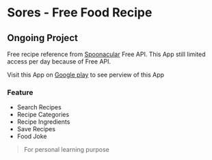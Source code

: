 # Sores - Free Food Recipe
## Ongoing Project

Free recipe reference from <a href="https://spoonacular.com/">Spoonacular</a> Free API. This App still limited access per day because of Free API.

Visit this App on <a href="https://play.google.com/store/apps/details?id=com.socialite.sores">Google play</a> to see perview of this App
    
### Feature
- Search Recipes
- Recipe Categories
- Recipe Ingredients
- Save Recipes
- Food Joke

> For personal learning purpose
